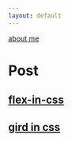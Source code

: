 ```yaml
---
layout: default
---
```


[about me](aboutme.md)

# Post

## [flex-in-css](flex-in-css.md)

## [gird in css](grid-in-css.md)
